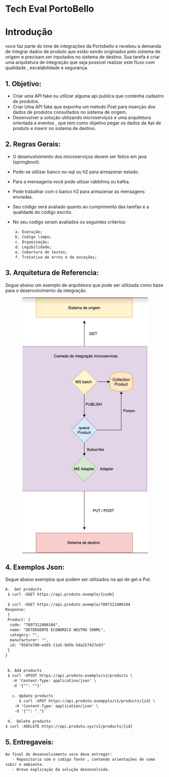 
# Tech Eval PortoBello

# Introdução 
   voce faz parte do time de integrações da Portobello e recebeu a demanda de integrar dados de produto que estão sendo originados pelo sistema de origem  e precisam ser inputados no sistema de destino. 
   Sua tarefa é criar uma arquitetura de integração que seja possivel realizar este fluxo com qualidade , escalabilidade e segurança. 

## 1. Objetivo:
        
  * Criar uma API fake ou utilizar alguma api publica que contenha cadastro de produtos. 
  * Criar Uma API fake que exponha um metodo Post para inserção dos dados de produtos consultados no sistema de origem.
  * Desenvolver a solução utilizando microserviços e uma arquitetura orientada a eventos , que tem como objetivo pegar os dados da Api de produto e inserir no sistema de destino. 
        
## 2. Regras Gerais:

  * O desenvolvimento dos microserviços devem ser feitos em java (springboot). 
  * Pode-se utilizar banco no-sql ou h2 para armazenar estado.
  * Para a mensageria você pode utlizar rabbitmq ou kafka.
  * Pode trabalhar com o banco h2 para armazenar as mensagens enviadas.
  * Seu código será avaliado quanto ao cumprimento das tarefas e a qualidade do código escrito.
  * No seu codigo seram avaliados os seguintes criterios:
  
         a. Execução;
         b. Codigo limpo;
         c. Organização;
         d. Legibilidade;
         e. Cobertura de testes;
         f. Tratativa de erros e de exceções;
    
## 3. Arquitetura de Referencia:

Segue abaixo um exemplo de arquitetura que pode ser utilizada como base para o desenvolvimento da integração.

<p align="center">
<img src="imagens/fluxo.jpg" alt="Arquitetura de Referencia" title="Arquitetura de Referencia" />
</p>

## 4. Exemplos Json: 

Segue abaixo exemplos que podem ser utilizados na api de get e Put. 


    A.  Get products
     $ curl -XGET https://api.produto.exemplo/{code}

     $ curl -XGET https://api.produto.exemplo/7897312400184
    Response:
     {
     Product: {
      code: "7897312400184",
      name: "DETERGENTE ECONOMICO NEUTRO 500ML",
      category: "",
      manufacturer: "",
      id: "9587e780-e495-11e5-9d5b-5da257427e93"
     }
    }

     
     b. Add products
     $ curl -XPOST https://api.produto.exemplo/v1/products \
       -H 'Content-Type: application/json' \
       -d '{"": ""}'
       
       c. Update products
          $ curl -XPUT https://api.produto.exempplo/v1/products/{id} \
        -H 'Content-Type: application/json' \
        -d '{"": "."}'

     d.  Delete products
    $ curl -XDELETE https://api.produto.xyz/v1/products/{id}
  
## 5. Entregaveis:
    Ao final do desenvolvimento voce deve entregar: 
       - Repositorio com o codigo fonte , contendo orientações de como subir o ambiente. 
       - Breve explicação da solução desenvolvida.
